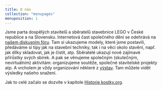 ```yaml
---
title: O nás
collection: "menupages"
menuposition: 1
---
```


Jsme parta dospělých stavitelů a sběratelů stavebnice LEGO v České republice a na Slovensku. Internetová čast společného dění se odehrává na [našem diskusním fóru](/forum). Tam si ukazujeme modely, které jsme postavili, předáváme si tipy jak na stavební techniky, tak i na věci okolo stavění, např. jak dílky skladovat, jak je čistit, atp. Sběratelé ukazují nové zajímavé přírůstky svých sbírek. A pak se věnujeme společným (skutečným, nevirtuálním) aktivitám: organizujeme soutěže, společné stavitelské projekty atp. A vrcholem je vždy organizování některé z [výstav](/nase-vystavy). Tam můžete vidět výsledky našeho snažení.

Jak to celé začalo se dozvíte v kapitole [Historie kostky.org](/historie-kostky.org).
